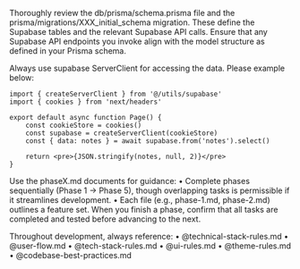 Thoroughly review the db/prisma/schema.prisma file and the prisma/migrations/XXX_initial_schema migration. These define the Supabase tables and the relevant Supabase API calls. Ensure that any Supabase API endpoints you invoke align with the model structure as defined in your Prisma schema.

Always use supabase ServerClient for accessing the data. Please example below:
```tsx
import { createServerClient } from '@/utils/supabase'
import { cookies } from 'next/headers'

export default async function Page() {
    const cookieStore = cookies()
    const supabase = createServerClient(cookieStore)
    const { data: notes } = await supabase.from('notes').select()

    return <pre>{JSON.stringify(notes, null, 2)}</pre>
}
```

Use the phaseX.md documents for guidance:
	•	Complete phases sequentially (Phase 1 → Phase 5), though overlapping tasks is permissible if it streamlines development.
	•	Each file (e.g., phase-1.md, phase-2.md) outlines a feature set. When you finish a phase, confirm that all tasks are completed and tested before advancing to the next.

Throughout development, always reference:
	•	@technical-stack-rules.md
	•	@user-flow.md
	•	@tech-stack-rules.md
	•	@ui-rules.md
	•	@theme-rules.md
	•	@codebase-best-practices.md
